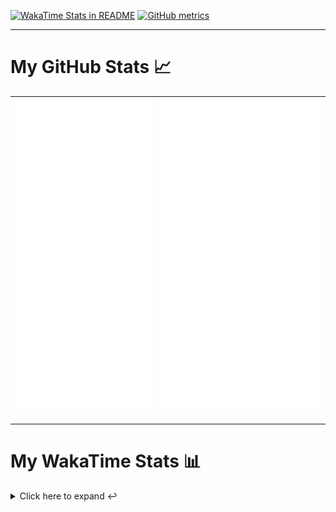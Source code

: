 [![WakaTime Stats in README](https://github.com/LOsioChico/LOsioChico/actions/workflows/waka.yml/badge.svg)](https://github.com/LOsioChico/LOsioChico/actions/workflows/waka.yml) [![GitHub metrics](https://github.com/LOsioChico/LOsioChico/actions/workflows/metrics.yml/badge.svg)](https://github.com/LOsioChico/LOsioChico/actions/workflows/metrics.yml)

---

# My GitHub Stats 📈

| ![](./assets/metrics.svg) | ![](./assets/metrics2.svg) |
| ------------------------- | -------------------------- |

---

# My WakaTime Stats 📊

<details>
<summary>Click here to expand ↩️</summary>
<br>

<!--START_SECTION:waka-->
![Code Time](http://img.shields.io/badge/Code%20Time-2%2C264%20hrs%2023%20mins-blue)

![Lines of code](https://img.shields.io/badge/From%20Hello%20World%20I%27ve%20Written-455.9%20thousand%20lines%20of%20code-blue)

**🐱 My GitHub Data** 

> 📦 697.0 kB Used in GitHub's Storage 
 > 
> 🚫 Not Opted to Hire
 > 
> 📜 29 Public Repositories 
 > 
> 🔑 34 Private Repositories 
 > 
**I'm a Night 🦉** 

```text
🌞 Morning                683 commits         ████░░░░░░░░░░░░░░░░░░░░░   14.31 % 
🌆 Daytime                1548 commits        ████████░░░░░░░░░░░░░░░░░   32.43 % 
🌃 Evening                1632 commits        █████████░░░░░░░░░░░░░░░░   34.19 % 
🌙 Night                  910 commits         █████░░░░░░░░░░░░░░░░░░░░   19.07 % 
```
📅 **I'm Most Productive on Thursday** 

```text
Monday                   657 commits         ███░░░░░░░░░░░░░░░░░░░░░░   13.76 % 
Tuesday                  735 commits         ████░░░░░░░░░░░░░░░░░░░░░   15.40 % 
Wednesday                560 commits         ███░░░░░░░░░░░░░░░░░░░░░░   11.73 % 
Thursday                 902 commits         █████░░░░░░░░░░░░░░░░░░░░   18.90 % 
Friday                   715 commits         ████░░░░░░░░░░░░░░░░░░░░░   14.98 % 
Saturday                 760 commits         ████░░░░░░░░░░░░░░░░░░░░░   15.92 % 
Sunday                   444 commits         ██░░░░░░░░░░░░░░░░░░░░░░░   09.30 % 
```


📊 **This Week I Spent My Time On** 

```text
💬 Programming Languages: 
Astro                    8 hrs 7 mins        ███████████░░░░░░░░░░░░░░   44.51 % 
TypeScript               4 hrs 38 mins       ██████░░░░░░░░░░░░░░░░░░░   25.40 % 
YAML                     1 hr 24 mins        ██░░░░░░░░░░░░░░░░░░░░░░░   07.74 % 
JSON                     1 hr 6 mins         ██░░░░░░░░░░░░░░░░░░░░░░░   06.08 % 
Other                    50 mins             █░░░░░░░░░░░░░░░░░░░░░░░░   04.57 % 
```

**I Mostly Code in TypeScript** 

```text
TypeScript               33 repos            ████████████░░░░░░░░░░░░░   49.25 % 
Scala                    9 repos             ███░░░░░░░░░░░░░░░░░░░░░░   13.43 % 
JavaScript               7 repos             ███░░░░░░░░░░░░░░░░░░░░░░   10.45 % 
CSS                      5 repos             ██░░░░░░░░░░░░░░░░░░░░░░░   07.46 % 
Astro                    4 repos             █░░░░░░░░░░░░░░░░░░░░░░░░   05.97 % 
```




 Last Updated on 23/06/2025 01:17:24 UTC
<!--END_SECTION:waka-->

## </details>
